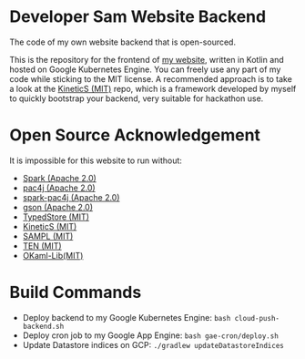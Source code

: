 # Developer Sam Website Backend

The code of my own website backend that is open-sourced.

This is the repository for the frontend of [my website](https://developersam.com), written in 
Kotlin and hosted on Google Kubernetes Engine. You can freely use any part of my code while sticking
to the MIT license. A recommended approach is to take a look at the 
[KineticS (MIT)](https://github.com/SamChou19815/kinetics) repo, which is a framework developed by 
myself to quickly bootstrap your backend, very suitable for hackathon use.

# Open Source Acknowledgement

It is impossible for this website to run without:

- [Spark (Apache 2.0)](https://github.com/perwendel/spark)
- [pac4j (Apache 2.0)](https://github.com/pac4j/pac4j)
- [spark-pac4j (Apache 2.0)](https://github.com/pac4j/spark-pac4j)
- [gson (Apache 2.0)](https://github.com/google/gson)
- [TypedStore (MIT)](https://github.com/SamChou19815/typed-store)
- [KineticS (MIT)](https://github.com/SamChou19815/kinetics)
- [SAMPL (MIT)](https://github.com/SamChou19815/sampl)
- [TEN (MIT)](https://github.com/SamChou19815/ten)
- [OKaml-Lib(MIT)](https://github.com/SamChou19815/okaml-lib)

# Build Commands

- Deploy backend to my Google Kubernetes Engine: `bash cloud-push-backend.sh`
- Deploy cron job to my Google App Engine: `bash gae-cron/deploy.sh`
- Update Datastore indices on GCP: `./gradlew updateDatastoreIndices`

